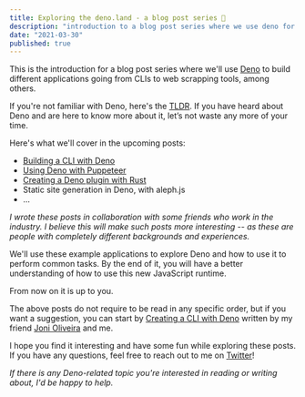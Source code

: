 ```yaml
---
title: Exploring the deno.land - a blog post series 🦕
description: "introduction to a blog post series where we use deno for multiple contexts, from building clis to web scrapping tools, among others."
date: "2021-03-30"
published: true
---
```


This is the introduction for a blog post series where we'll use [Deno](https://deno.land) to build different applications going from CLIs to web scrapping tools, among others.

If you're not familiar with Deno, here's the [TLDR](/deno/tldr). If you have heard about Deno and are here to know more about it, let’s not waste any more of your time.

Here's what we'll cover in the upcoming posts: 

- [Building a CLI with Deno](/deno/build-a-cli-with-deno)
- [Using Deno with Puppeteer](/deno/puppeteer-with-deno)
- [Creating a Deno plugin with Rust](/deno/creating-a-deno-plugin)
- Static site generation in Deno, with aleph.js
- ...

*I wrote these posts in collaboration with some friends who work in the industry. I believe this will make such posts more interesting -- as these are people with completely different backgrounds and experiences.*

We'll use these example applications to explore Deno and how to use it to perform common tasks. By the end of it, you will have a better understanding of how to use this new JavaScript runtime.

From now on it is up to you. 

The above posts do not require to be read in any specific order, but if you want a suggestion, you can start by [Creating a CLI with Deno](/deno/build-a-cli-with-deno) written by my friend [Joni Oliveira]() and me.

I hope you find it interesting and have some fun while exploring these posts. If you have any questions, feel free to reach out to me on [Twitter](https://twitter.com/ampsantos0)!

*If there is any Deno-related topic you're interested in reading or writing about, I'd be happy to help.*


